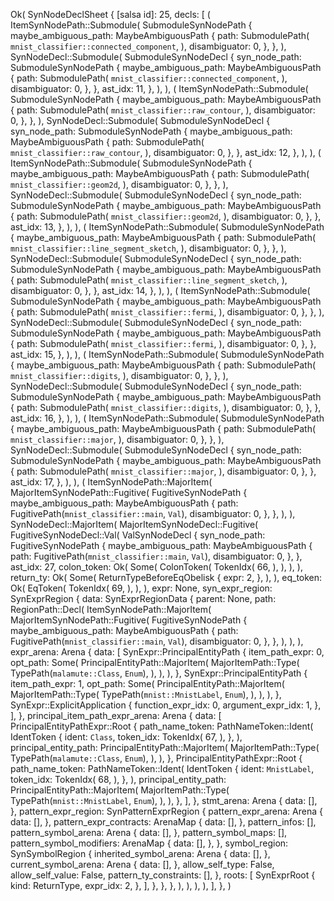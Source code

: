 Ok(
    SynNodeDeclSheet {
        [salsa id]: 25,
        decls: [
            (
                ItemSynNodePath::Submodule(
                    SubmoduleSynNodePath {
                        maybe_ambiguous_path: MaybeAmbiguousPath {
                            path: SubmodulePath(
                                `mnist_classifier::connected_component`,
                            ),
                            disambiguator: 0,
                        },
                    },
                ),
                SynNodeDecl::Submodule(
                    SubmoduleSynNodeDecl {
                        syn_node_path: SubmoduleSynNodePath {
                            maybe_ambiguous_path: MaybeAmbiguousPath {
                                path: SubmodulePath(
                                    `mnist_classifier::connected_component`,
                                ),
                                disambiguator: 0,
                            },
                        },
                        ast_idx: 11,
                    },
                ),
            ),
            (
                ItemSynNodePath::Submodule(
                    SubmoduleSynNodePath {
                        maybe_ambiguous_path: MaybeAmbiguousPath {
                            path: SubmodulePath(
                                `mnist_classifier::raw_contour`,
                            ),
                            disambiguator: 0,
                        },
                    },
                ),
                SynNodeDecl::Submodule(
                    SubmoduleSynNodeDecl {
                        syn_node_path: SubmoduleSynNodePath {
                            maybe_ambiguous_path: MaybeAmbiguousPath {
                                path: SubmodulePath(
                                    `mnist_classifier::raw_contour`,
                                ),
                                disambiguator: 0,
                            },
                        },
                        ast_idx: 12,
                    },
                ),
            ),
            (
                ItemSynNodePath::Submodule(
                    SubmoduleSynNodePath {
                        maybe_ambiguous_path: MaybeAmbiguousPath {
                            path: SubmodulePath(
                                `mnist_classifier::geom2d`,
                            ),
                            disambiguator: 0,
                        },
                    },
                ),
                SynNodeDecl::Submodule(
                    SubmoduleSynNodeDecl {
                        syn_node_path: SubmoduleSynNodePath {
                            maybe_ambiguous_path: MaybeAmbiguousPath {
                                path: SubmodulePath(
                                    `mnist_classifier::geom2d`,
                                ),
                                disambiguator: 0,
                            },
                        },
                        ast_idx: 13,
                    },
                ),
            ),
            (
                ItemSynNodePath::Submodule(
                    SubmoduleSynNodePath {
                        maybe_ambiguous_path: MaybeAmbiguousPath {
                            path: SubmodulePath(
                                `mnist_classifier::line_segment_sketch`,
                            ),
                            disambiguator: 0,
                        },
                    },
                ),
                SynNodeDecl::Submodule(
                    SubmoduleSynNodeDecl {
                        syn_node_path: SubmoduleSynNodePath {
                            maybe_ambiguous_path: MaybeAmbiguousPath {
                                path: SubmodulePath(
                                    `mnist_classifier::line_segment_sketch`,
                                ),
                                disambiguator: 0,
                            },
                        },
                        ast_idx: 14,
                    },
                ),
            ),
            (
                ItemSynNodePath::Submodule(
                    SubmoduleSynNodePath {
                        maybe_ambiguous_path: MaybeAmbiguousPath {
                            path: SubmodulePath(
                                `mnist_classifier::fermi`,
                            ),
                            disambiguator: 0,
                        },
                    },
                ),
                SynNodeDecl::Submodule(
                    SubmoduleSynNodeDecl {
                        syn_node_path: SubmoduleSynNodePath {
                            maybe_ambiguous_path: MaybeAmbiguousPath {
                                path: SubmodulePath(
                                    `mnist_classifier::fermi`,
                                ),
                                disambiguator: 0,
                            },
                        },
                        ast_idx: 15,
                    },
                ),
            ),
            (
                ItemSynNodePath::Submodule(
                    SubmoduleSynNodePath {
                        maybe_ambiguous_path: MaybeAmbiguousPath {
                            path: SubmodulePath(
                                `mnist_classifier::digits`,
                            ),
                            disambiguator: 0,
                        },
                    },
                ),
                SynNodeDecl::Submodule(
                    SubmoduleSynNodeDecl {
                        syn_node_path: SubmoduleSynNodePath {
                            maybe_ambiguous_path: MaybeAmbiguousPath {
                                path: SubmodulePath(
                                    `mnist_classifier::digits`,
                                ),
                                disambiguator: 0,
                            },
                        },
                        ast_idx: 16,
                    },
                ),
            ),
            (
                ItemSynNodePath::Submodule(
                    SubmoduleSynNodePath {
                        maybe_ambiguous_path: MaybeAmbiguousPath {
                            path: SubmodulePath(
                                `mnist_classifier::major`,
                            ),
                            disambiguator: 0,
                        },
                    },
                ),
                SynNodeDecl::Submodule(
                    SubmoduleSynNodeDecl {
                        syn_node_path: SubmoduleSynNodePath {
                            maybe_ambiguous_path: MaybeAmbiguousPath {
                                path: SubmodulePath(
                                    `mnist_classifier::major`,
                                ),
                                disambiguator: 0,
                            },
                        },
                        ast_idx: 17,
                    },
                ),
            ),
            (
                ItemSynNodePath::MajorItem(
                    MajorItemSynNodePath::Fugitive(
                        FugitiveSynNodePath {
                            maybe_ambiguous_path: MaybeAmbiguousPath {
                                path: FugitivePath(`mnist_classifier::main`, `Val`),
                                disambiguator: 0,
                            },
                        },
                    ),
                ),
                SynNodeDecl::MajorItem(
                    MajorItemSynNodeDecl::Fugitive(
                        FugitiveSynNodeDecl::Val(
                            ValSynNodeDecl {
                                syn_node_path: FugitiveSynNodePath {
                                    maybe_ambiguous_path: MaybeAmbiguousPath {
                                        path: FugitivePath(`mnist_classifier::main`, `Val`),
                                        disambiguator: 0,
                                    },
                                },
                                ast_idx: 27,
                                colon_token: Ok(
                                    Some(
                                        ColonToken(
                                            TokenIdx(
                                                66,
                                            ),
                                        ),
                                    ),
                                ),
                                return_ty: Ok(
                                    Some(
                                        ReturnTypeBeforeEqObelisk {
                                            expr: 2,
                                        },
                                    ),
                                ),
                                eq_token: Ok(
                                    EqToken(
                                        TokenIdx(
                                            69,
                                        ),
                                    ),
                                ),
                                expr: None,
                                syn_expr_region: SynExprRegion {
                                    data: SynExprRegionData {
                                        parent: None,
                                        path: RegionPath::Decl(
                                            ItemSynNodePath::MajorItem(
                                                MajorItemSynNodePath::Fugitive(
                                                    FugitiveSynNodePath {
                                                        maybe_ambiguous_path: MaybeAmbiguousPath {
                                                            path: FugitivePath(`mnist_classifier::main`, `Val`),
                                                            disambiguator: 0,
                                                        },
                                                    },
                                                ),
                                            ),
                                        ),
                                        expr_arena: Arena {
                                            data: [
                                                SynExpr::PrincipalEntityPath {
                                                    item_path_expr: 0,
                                                    opt_path: Some(
                                                        PrincipalEntityPath::MajorItem(
                                                            MajorItemPath::Type(
                                                                TypePath(`malamute::Class`, `Enum`),
                                                            ),
                                                        ),
                                                    ),
                                                },
                                                SynExpr::PrincipalEntityPath {
                                                    item_path_expr: 1,
                                                    opt_path: Some(
                                                        PrincipalEntityPath::MajorItem(
                                                            MajorItemPath::Type(
                                                                TypePath(`mnist::MnistLabel`, `Enum`),
                                                            ),
                                                        ),
                                                    ),
                                                },
                                                SynExpr::ExplicitApplication {
                                                    function_expr_idx: 0,
                                                    argument_expr_idx: 1,
                                                },
                                            ],
                                        },
                                        principal_item_path_expr_arena: Arena {
                                            data: [
                                                PrincipalEntityPathExpr::Root {
                                                    path_name_token: PathNameToken::Ident(
                                                        IdentToken {
                                                            ident: `Class`,
                                                            token_idx: TokenIdx(
                                                                67,
                                                            ),
                                                        },
                                                    ),
                                                    principal_entity_path: PrincipalEntityPath::MajorItem(
                                                        MajorItemPath::Type(
                                                            TypePath(`malamute::Class`, `Enum`),
                                                        ),
                                                    ),
                                                },
                                                PrincipalEntityPathExpr::Root {
                                                    path_name_token: PathNameToken::Ident(
                                                        IdentToken {
                                                            ident: `MnistLabel`,
                                                            token_idx: TokenIdx(
                                                                68,
                                                            ),
                                                        },
                                                    ),
                                                    principal_entity_path: PrincipalEntityPath::MajorItem(
                                                        MajorItemPath::Type(
                                                            TypePath(`mnist::MnistLabel`, `Enum`),
                                                        ),
                                                    ),
                                                },
                                            ],
                                        },
                                        stmt_arena: Arena {
                                            data: [],
                                        },
                                        pattern_expr_region: SynPatternExprRegion {
                                            pattern_expr_arena: Arena {
                                                data: [],
                                            },
                                            pattern_expr_contracts: ArenaMap {
                                                data: [],
                                            },
                                            pattern_infos: [],
                                            pattern_symbol_arena: Arena {
                                                data: [],
                                            },
                                            pattern_symbol_maps: [],
                                            pattern_symbol_modifiers: ArenaMap {
                                                data: [],
                                            },
                                        },
                                        symbol_region: SynSymbolRegion {
                                            inherited_symbol_arena: Arena {
                                                data: [],
                                            },
                                            current_symbol_arena: Arena {
                                                data: [],
                                            },
                                            allow_self_type: False,
                                            allow_self_value: False,
                                            pattern_ty_constraints: [],
                                        },
                                        roots: [
                                            SynExprRoot {
                                                kind: ReturnType,
                                                expr_idx: 2,
                                            },
                                        ],
                                    },
                                },
                            },
                        ),
                    ),
                ),
            ),
        ],
    },
)